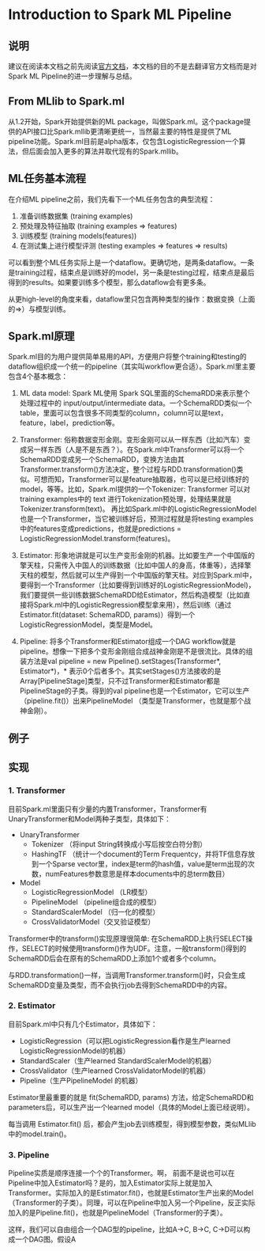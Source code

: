 # Introduction to Spark ML Pipeline

## 说明
建议在阅读本文档之前先阅读[官方文档](http://spark.apache.org/docs/latest/ml-guide.html)，本文档的目的不是去翻译官方文档而是对Spark ML Pipeline的进一步理解与总结。

## From MLlib to Spark.ml
从1.2开始，Spark开始提供新的ML package，叫做Spark.ml。这个package提供的API接口比Spark.mllib更清晰更统一，当然最主要的特性是提供了ML pipeline功能。Spark.ml目前是alpha版本，仅包含LogisticRegression一个算法，但后面会加入更多的算法并取代现有的Spark.mllib。

## ML任务基本流程
在介绍ML pipeline之前，我们先看下一个ML任务包含的典型流程：

1. 准备训练数据集 (training examples)
2. 预处理及特征抽取 (training examples => features)
3. 训练模型 (training models(features))
4. 在测试集上进行模型评测 (testing examples => features => results)

可以看到整个ML任务实际上是一个dataflow。更确切地，是两条dataflow。一条是training过程，结束点是训练好的model，另一条是testing过程，结束点是最后得到的results。如果要训练多个模型，那么dataflow会有更多条。

从更high-level的角度来看，dataflow里只包含两种类型的操作：数据变换（上面的=>）与模型训练。

## Spark.ml原理
Spark.ml目的为用户提供简单易用的API，方便用户将整个training和testing的dataflow组织成一个统一的pipeline（其实叫workflow更合适）。Spark.ml里主要包含4个基本概念：

1. ML data model: Spark ML使用 Spark SQL里面的SchemaRDD来表示整个处理过程中的 input/output/intermediate data。一个SchemaRDD类似一个table，里面可以包含很多不同类型的column，column可以是text，feature，label，prediction等。

2. Transformer: 俗称数据变形金刚。变形金刚可以从一样东西（比如汽车）变成另一样东西（人是不是东西？）。在Spark.ml中Transformer可以将一个SchemaRDD变成另一个SchemaRDD，变换方法由其 Transformer.transform()方法决定，整个过程与RDD.transformation()类似。可想而知，Transformer可以是feature抽取器，也可以是已经训练好的model，等等。比如，Spark.ml提供的一个Tokenizer: Transformer 可以对training examples中的 text 进行Tokenization预处理，处理结果就是Tokenizer.transform(text)。
再比如Spark.ml中的LogisticRegressionModel也是一个Transformer，当它被训练好后，预测过程就是将testing examples中的features变成predictions，也就是predictions = LogisticRegressionModel.transform(features)。

3. Estimator: 形象地讲就是可以生产变形金刚的机器。比如要生产一个中国版的擎天柱，只需传入中国人的训练数据（比如中国人的身高，体重等），选择擎天柱的模型，然后就可以生产得到一个中国版的擎天柱。对应到Spark.ml中，要得到一个Transformer（比如要得到训练好的LogisticRegressionModel)，我们要提供一些训练数据SchemaRDD给Estimator，然后构造模型（比如直接将Spark.ml中的LogisticRegression模型拿来用），然后训练（通过Estimator.fit(dataset: SchemaRDD, params)）得到一个LogisticRegressionModel，类型是Model。

4. Pipeline: 将多个Transformer和Estimator组成一个DAG workflow就是pipeline。想像一下把多个变形金刚组合成战神金刚是不是很流比。具体的组装方法是val pipeline = new Pipeline().setStages(Transformer\*, Estimator\*)，* 表示0个后者多个。其实setStages()方法接收的是Array[PipelineStage]类型，只不过Transformer和Estimator都是PipelineStage的子类。得到的val pipeline也是一个Estimator，它可以生产（pipeline.fit()）出来PipelineModel （类型是Transformer，也就是那个战神金刚）。


## 例子

## 实现

### 1. Transformer
目前Spark.ml里面只有少量的内置Transformer，Transformer有UnaryTransformer和Model两种子类型，具体如下：

- UnaryTransformer
	- Tokenizer （将input String转换成小写后按空白符分割）
	- HashingTF （统计一个document的Term Frequentcy，并将TF信息存放到一个Sparse vector里，index是term的hash值，value是term出现的次数，numFeatures参数意思是样本documents中的总term数目）
- Model
	- LogisticRegressionModel （LR模型）
	- PipelineModel （pipeline组合成的模型）
	- StandardScalerModel （归一化的模型）
	- CrossValidatorModel（交叉验证模型）


Transformer中的transform()实现原理很简单: 在SchemaRDD上执行SELECT操作，SELECT的时候使用transform()作为UDF。注意，一般transform()得到的SchemaRDD后会在原有的SchemaRDD上添加1个或者多个column。

与RDD.transformation()一样，当调用Transformer.transform()时，只会生成SchemaRDD变量及类型，而不会执行job去得到SchemaRDD中的内容。

### 2. Estimator

目前Spark.ml中只有几个Estimator，具体如下：

- LogisticRegression（可以把LogisticRegression看作是生产learned LogisticRegressionModel的机器）
- StandardScaler（生产learned StandardScalerModel的机器）
- CrossValidator（生产learned CrossValidatorModel的机器）
- Pipeline（生产PipelineModel 的机器）

Estimator里最重要的就是 fit(SchemaRDD, params) 方法，给定SchemaRDD和parameters后，可以生产出一个learned model（具体的Model上面已经说明）。

每当调用 Estimator.fit() 后，都会产生job去训练模型，得到模型参数，类似MLlib中的model.train()。

### 3. Pipeline

Pipeline实质是顺序连接一个个的Transformer。啊， 前面不是说也可以在Pipeline中加入Estimator吗？是的，加入Estimator实际上就是加入Transformer。实际加入的是Estimator.fit()，也就是Estimator生产出来的Model（Transformer的子类）。同理，可以在Pipeline中加入另一个Pipeline，反正实际加入的是Pipeline.fit()，也就是PipelineModel（Transformer的子类）。

这样，我们可以自由组合一个DAG型的pipeline，比如A->C, B->C, C->D可以构成一个DAG图。假设A






